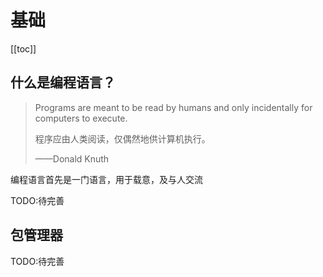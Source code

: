 # 基础

[[toc]]

## 什么是编程语言？

> Programs are meant to be read by humans and only incidentally for computers to execute.
>
> 程序应由人类阅读，仅偶然地供计算机执行。
>
> ——Donald Knuth

编程语言首先是一门语言，用于载意，及与人交流

TODO:待完善

## 包管理器

TODO:待完善